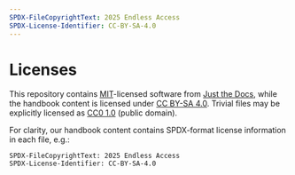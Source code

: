 ```yaml
---
SPDX-FileCopyrightText: 2025 Endless Access
SPDX-License-Identifier: CC-BY-SA-4.0
---
```


# Licenses

This repository contains [MIT]-licensed software from [Just the Docs], while the
handbook content is licensed under [CC BY-SA 4.0]. Trivial files may be 
explicitly licensed as [CC0 1.0] (public domain).

For clarity, our handbook content contains SPDX-format license information in 
each file, e.g.:

```
SPDX-FileCopyrightText: 2025 Endless Access
SPDX-License-Identifier: CC-BY-SA-4.0
```

[Just the Docs]: https://github.com/just-the-docs/just-the-docs-template
[MIT]: /LICENSES/MIT.txt
[CC BY-SA 4.0]: https://creativecommons.org/licenses/by-sa/4.0/
[CC0 1.0]: https://creativecommons.org/publicdomain/zero/1.0/
